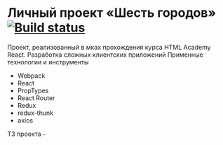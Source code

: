 # Личный проект «Шесть городов» [![Build status][travis-image]][travis-url]

Проект, реализованный в мках прохождения курса HTML Academy React. Разработка сложных клиентских приложений
Применные технологии и инструменты
- Webpack
- React
- PropTypes
- React Router
- Redux
- redux-thunk
- axios

ТЗ проекта -

[travis-image]: https://travis-ci.com/htmlacademy-react/870965-six-cities-5.svg?branch=master
[travis-url]: https://travis-ci.com/htmlacademy-react/870965-six-cities-5
